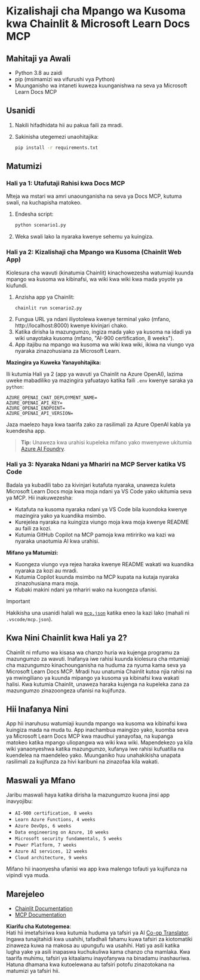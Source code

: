 <!--
CO_OP_TRANSLATOR_METADATA:
{
  "original_hash": "a05fb941810e539147fec53aaadbb6fd",
  "translation_date": "2025-07-14T06:43:03+00:00",
  "source_file": "09-CaseStudy/docs-mcp/solution/python/README.md",
  "language_code": "sw"
}
-->
# Kizalishaji cha Mpango wa Kusoma kwa Chainlit & Microsoft Learn Docs MCP

## Mahitaji ya Awali

- Python 3.8 au zaidi
- pip (msimamizi wa vifurushi vya Python)
- Muunganisho wa intaneti kuweza kuunganishwa na seva ya Microsoft Learn Docs MCP

## Usanidi

1. Nakili hifadhidata hii au pakua faili za mradi.
2. Sakinisha utegemezi unaohitajika:

   ```bash
   pip install -r requirements.txt
   ```

## Matumizi

### Hali ya 1: Utafutaji Rahisi kwa Docs MCP
Mteja wa mstari wa amri unaounganisha na seva ya Docs MCP, kutuma swali, na kuchapisha matokeo.

1. Endesha script:
   ```bash
   python scenario1.py
   ```
2. Weka swali lako la nyaraka kwenye sehemu ya kuingiza.

### Hali ya 2: Kizalishaji cha Mpango wa Kusoma (Chainlit Web App)
Kiolesura cha wavuti (kinatumia Chainlit) kinachowezesha watumiaji kuunda mpango wa kusoma wa kibinafsi, wa wiki kwa wiki kwa mada yoyote ya kiufundi.

1. Anzisha app ya Chainlit:
   ```bash
   chainlit run scenario2.py
   ```
2. Fungua URL ya ndani iliyotolewa kwenye terminal yako (mfano, http://localhost:8000) kwenye kivinjari chako.
3. Katika dirisha la mazungumzo, ingiza mada yako ya kusoma na idadi ya wiki unayotaka kusoma (mfano, "AI-900 certification, 8 weeks").
4. App itajibu na mpango wa kusoma wa wiki kwa wiki, ikiwa na viungo vya nyaraka zinazohusiana za Microsoft Learn.

**Mazingira ya Kuweka Yanayohitajika:**

Ili kutumia Hali ya 2 (app ya wavuti ya Chainlit na Azure OpenAI), lazima uweke mabadiliko ya mazingira yafuatayo katika faili `.env` kwenye saraka ya `python`:

```
AZURE_OPENAI_CHAT_DEPLOYMENT_NAME=
AZURE_OPENAI_API_KEY=
AZURE_OPENAI_ENDPOINT=
AZURE_OPENAI_API_VERSION=
```

Jaza maelezo haya kwa taarifa zako za rasilimali za Azure OpenAI kabla ya kuendesha app.

> **Tip:** Unaweza kwa urahisi kupeleka mifano yako mwenyewe ukitumia [Azure AI Foundry](https://ai.azure.com/).

### Hali ya 3: Nyaraka Ndani ya Mhariri na MCP Server katika VS Code

Badala ya kubadili tabo za kivinjari kutafuta nyaraka, unaweza kuleta Microsoft Learn Docs moja kwa moja ndani ya VS Code yako ukitumia seva ya MCP. Hii inakuwezesha:
- Kutafuta na kusoma nyaraka ndani ya VS Code bila kuondoka kwenye mazingira yako ya kuandika msimbo.
- Kurejelea nyaraka na kuingiza viungo moja kwa moja kwenye README au faili za kozi.
- Kutumia GitHub Copilot na MCP pamoja kwa mtiririko wa kazi wa nyaraka unaotumia AI kwa urahisi.

**Mifano ya Matumizi:**
- Kuongeza viungo vya rejea haraka kwenye README wakati wa kuandika nyaraka za kozi au mradi.
- Kutumia Copilot kuunda msimbo na MCP kupata na kutaja nyaraka zinazohusiana mara moja.
- Kubaki makini ndani ya mhariri wako na kuongeza ufanisi.

> [!IMPORTANT]
> Hakikisha una usanidi halali wa [`mcp.json`](../../../../../../09-CaseStudy/docs-mcp/solution/scenario3/mcp.json) katika eneo la kazi lako (mahali ni `.vscode/mcp.json`).

## Kwa Nini Chainlit kwa Hali ya 2?

Chainlit ni mfumo wa kisasa wa chanzo huria wa kujenga programu za mazungumzo za wavuti. Inafanya iwe rahisi kuunda kiolesura cha mtumiaji cha mazungumzo kinachounganisha na huduma za nyuma kama seva ya Microsoft Learn Docs MCP. Mradi huu unatumia Chainlit kutoa njia rahisi na ya mwingiliano ya kuunda mipango ya kusoma ya kibinafsi kwa wakati halisi. Kwa kutumia Chainlit, unaweza haraka kujenga na kupeleka zana za mazungumzo zinazoongeza ufanisi na kujifunza.

## Hii Inafanya Nini

App hii inaruhusu watumiaji kuunda mpango wa kusoma wa kibinafsi kwa kuingiza mada na muda tu. App inachambua maingizo yako, kuomba seva ya Microsoft Learn Docs MCP kwa maudhui yanayofaa, na kupanga matokeo katika mpango uliopangwa wa wiki kwa wiki. Mapendekezo ya kila wiki yanaonyeshwa katika mazungumzo, kufanya iwe rahisi kufuatilia na kuendelea na maendeleo yako. Muunganiko huu unahakikisha unapata rasilimali za kujifunza za hivi karibuni na zinazofaa kila wakati.

## Maswali ya Mfano

Jaribu maswali haya katika dirisha la mazungumzo kuona jinsi app inavyojibu:

- `AI-900 certification, 8 weeks`
- `Learn Azure Functions, 4 weeks`
- `Azure DevOps, 6 weeks`
- `Data engineering on Azure, 10 weeks`
- `Microsoft security fundamentals, 5 weeks`
- `Power Platform, 7 weeks`
- `Azure AI services, 12 weeks`
- `Cloud architecture, 9 weeks`

Mifano hii inaonyesha ufanisi wa app kwa malengo tofauti ya kujifunza na vipindi vya muda.

## Marejeleo

- [Chainlit Documentation](https://docs.chainlit.io/)
- [MCP Documentation](https://github.com/MicrosoftDocs/mcp)

**Kiarifu cha Kutotegemea**:  
Hati hii imetafsiriwa kwa kutumia huduma ya tafsiri ya AI [Co-op Translator](https://github.com/Azure/co-op-translator). Ingawa tunajitahidi kwa usahihi, tafadhali fahamu kuwa tafsiri za kiotomatiki zinaweza kuwa na makosa au upungufu wa usahihi. Hati ya asili katika lugha yake ya asili inapaswa kuchukuliwa kama chanzo cha mamlaka. Kwa taarifa muhimu, tafsiri ya kitaalamu inayofanywa na binadamu inashauriwa. Hatuna dhamana kwa kutoelewana au tafsiri potofu zinazotokana na matumizi ya tafsiri hii.
